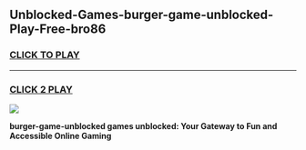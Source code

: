 
## Unblocked-Games-burger-game-unblocked-Play-Free-bro86
<h3>
<a href="https://premium76.site?title=burger-game-unblocked&ref=22A">CLICK TO PLAY</a></h3>
<hr>

<h3>
<a href="https://premium76.site?title=burger-game-unblocked&ref=22A">CLICK 2 PLAY</a>
  
</h3>

<a href="https://premium76.site?title=burger-game-unblocked&ref=22A"><img src="https://clearcache.store/games.png"></a>


**burger-game-unblocked games unblocked: Your Gateway to Fun and Accessible Online Gaming**
